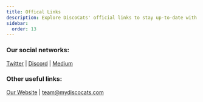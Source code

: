 ```yaml
---
title: Offical Links 
description: Explore DiscoCats' official links to stay up-to-date with the latest news and updates.
sidebar:
  order: 13
---
```


### Our social networks:

[Twitter](https://x.com/mydiscocats) | [Discord](https://discord.gg/RZWntTWFrb) | [Medium](https://medium.com/@mydiscocats) 

### Other useful links:

[Our Website](https://meowfi.xyz) | [team@mydiscocats.com](mailto://team@mydiscocats.com)  
